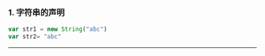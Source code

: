 ### 1. 字符串的声明

```typescript
var str1 = new String("abc")
var str2= "abc"
```

---------------

```typescript

```

